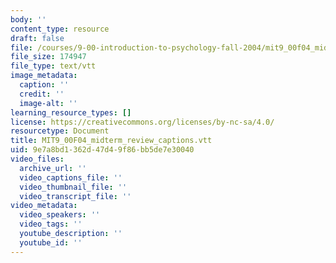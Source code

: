```yaml
---
body: ''
content_type: resource
draft: false
file: /courses/9-00-introduction-to-psychology-fall-2004/mit9_00f04_midterm_review_captions.vtt
file_size: 174947
file_type: text/vtt
image_metadata:
  caption: ''
  credit: ''
  image-alt: ''
learning_resource_types: []
license: https://creativecommons.org/licenses/by-nc-sa/4.0/
resourcetype: Document
title: MIT9_00F04_midterm_review_captions.vtt
uid: 9e7a8bd1-362d-47d4-9f86-bb5de7e30040
video_files:
  archive_url: ''
  video_captions_file: ''
  video_thumbnail_file: ''
  video_transcript_file: ''
video_metadata:
  video_speakers: ''
  video_tags: ''
  youtube_description: ''
  youtube_id: ''
---
```

